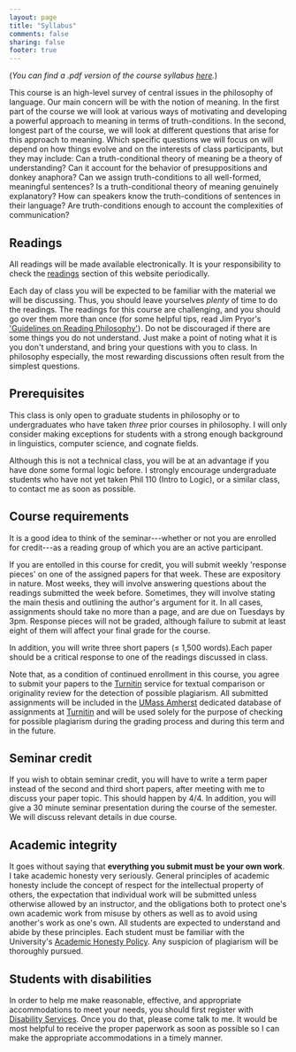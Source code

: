 ```yaml
---
layout: page
title: "Syllabus"
comments: false
sharing: false
footer: true
---
```

(*You can find a .pdf version of the course syllabus [here](http://perezcarballo.org/files/teaching/phil546.pdf).*)

This course is an high-level survey of central issues in the philosophy of language. Our main concern will be with the notion of meaning. In the first part of the course we will look at various ways of motivating and developing a powerful approach to meaning in terms of truth-conditions. In the second, longest part of the course, we will look at different questions that arise for this approach to meaning. Which specific questions we will focus on will depend on how things evolve and on the interests of class participants, but they may include: Can a truth-conditional theory of meaning be a theory of understanding? Can it account for the behavior of presuppositions and donkey anaphora? Can we assign truth-conditions to all well-formed, meaningful sentences? Is a truth-conditional theory of meaning genuinely explanatory? How can speakers know the truth-conditions of sentences in their language? Are truth-conditions enough to account the complexities of communication?

## Readings

All readings will be made available electronically. It is your responsibility to check the [readings](../readings/) section of this website periodically. 

Each day of class you will be expected to be familiar with the material we will be discussing. Thus, you should leave yourselves *plenty* of time to do the readings. The readings for this course are challenging, and you should go over them more than once (for some helpful tips, read Jim Pryor's ['Guidelines on Reading Philosophy'](http://www.jimpryor.net/teaching/guidelines/reading.html)). Do not be discouraged if there are some things you do not understand. Just make a point of noting what it is you don't understand, and bring your questions with you to class. In philosophy especially, the most rewarding discussions often result from the simplest questions.

## Prerequisites

This class is only open to graduate students in philosophy or to undergraduates who have taken *three* prior courses in philosophy. I will only consider making exceptions for students with a strong enough background in linguistics, computer science, and cognate fields.  

Although this is not a technical class, you will be at an advantage if you have done some formal logic before. I strongly encourage undergraduate students who have not yet taken Phil 110 (Intro to Logic), or a similar class, to contact me as soon as possible. 

## Course requirements

It is a good idea to think of the seminar---whether or not you are enrolled for credit---as a reading group of which you are an active participant.

If you are entolled in this course for credit, you will submit weekly 'response pieces' on one of the assigned papers for that week. These are expository in nature. Most weeks, they will involve answering questions about the readings submitted the week before. Sometimes, they will involve stating the main thesis and outlining the author's argument for it. In all cases, assignments should take no more than a page, and are due on Tuesdays by 3pm. Response pieces will not be graded, although failure to submit at least eight of them will affect your final grade for the course. 

In addition, you will write three short papers (&le; 1,500 words).Each paper should be a critical response to one of the readings discussed in class. 

Note that, as a condition of continued enrollment in this course, you agree to submit your papers to the [Turnitin](http://www.turnitin.com) service for textual comparison or originality review for the detection of possible plagiarism. All submitted assignments will be included in the [UMass Amherst](http://www.umass.edu) dedicated database of assignments at [Turnitin](http://www.turnitin.com) and will be used solely for the purpose of checking for possible plagiarism during the grading process and during this term and in the future. 

## Seminar credit

If you wish to obtain seminar credit, you will have to write a term paper instead of the second and third short papers, after meeting with me to discuss your paper topic. This should happen by 4/4. In addition, you will give a 30 minute seminar presentation during the course of the semester. We will discuss relevant details in due course.

## Academic integrity

It goes without saying that **everything you submit must be your own work**. I take academic honesty very seriously. General principles of academic honesty include the concept of respect for the intellectual property of others, the expectation that individual work will be submitted unless otherwise allowed by an instructor, and the obligations both to protect one's own academic work from misuse by others as well as to avoid using another's work as one's own. All students are expected to understand and abide by these principles. Each student must be familiar with the University's [Academic Honesty Policy](http://www.umass.edu/dean_students/downloads/AcademicHonestyPolicy.pdf). Any suspicion of plagiarism will be thoroughly pursued. 

## Students with disabilities

In order to help me make reasonable, effective, and appropriate accommodations to meet your needs, you should first register with [Disability Services](http://www.umass.edu/disability/). Once you do that, please come talk to me. It would be most helpful to receive the proper paperwork as soon as possible so I can make the appropriate accommodations in a timely manner.
